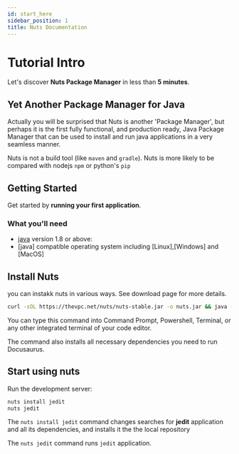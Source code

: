 ```yaml
---
id: start_here
sidebar_position: 1
title: Nuts Documentation
---
```


# Tutorial Intro

Let's discover **Nuts Package Manager** in less than **5 minutes**.

## Yet Another Package Manager for Java

Actually you will be surprised that Nuts is another 'Package Manager', but perhaps it is the first fully functional, and production ready, Java Package Manager that can be used to install and run java applications in a very seamless manner.

Nuts is not a build tool (like `maven` and `gradle`). Nuts is more likely to be compared with nodejs `npm` or python's `pip`


## Getting Started

Get started by **running your first application**.


### What you'll need

- [java](https://www.java.com) version 1.8 or above:
- [java]  compatible operating system including [Linux],[Windows] and [MacOS]

## Install Nuts

you can instakk nuts in various ways. See download page for more details.



```bash
curl -sOL https://thevpc.net/nuts/nuts-stable.jar -o nuts.jar && java -jar nuts.jar -Zy
```

You can type this command into Command Prompt, Powershell, Terminal, or any other integrated terminal of your code editor.

The command also installs all necessary dependencies you need to run Docusaurus.

## Start using nuts

Run the development server:

```bash
nuts install jedit
nuts jedit
```

The `nuts install jedit` command changes searches for **jedit** application and all its dependencies, and installs it the the local repository

The `nuts jedit` command runs `jedit` application.

